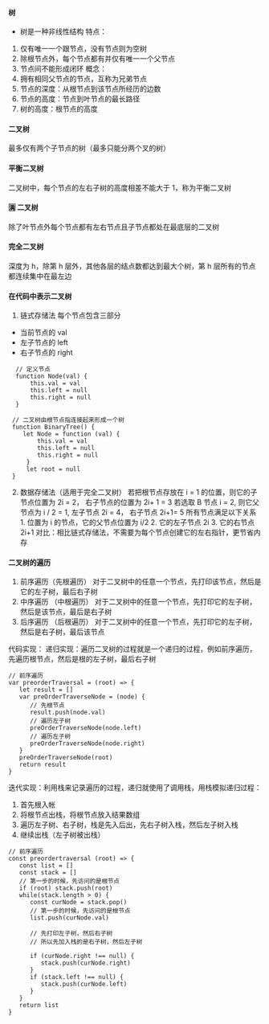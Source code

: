 #### 树

-   树是一种非线性结构
    特点：

1. 仅有唯一一个跟节点，没有节点则为空树
2. 除根节点外，每个节点都有并仅有唯一一个父节点
3. 节点间不能形成闭环
   概念：
4. 拥有相同父节点的节点，互称为兄弟节点
5. 节点的深度：从根节点到该节点所经历的边数
6. 节点的高度：节点到叶节点的最长路径
7. 树的高度：根节点的高度

#### 二叉树

最多仅有两个子节点的树（最多只能分两个叉的树）

#### 平衡二叉树

二叉树中，每个节点的左右子树的高度相差不能大于 1，称为平衡二叉树

#### 🈵️ 二叉树

除了叶节点外每个节点都有左右节点且子节点都处在最底层的二叉树

#### 完全二叉树

深度为 h，除第 h 层外，其他各层的结点数都达到最大个树，第 h 层所有的节点都连续集中在最左边

#### 在代码中表示二叉树

1. 链式存储法
   每个节点包含三部分

-   当前节点的 val
-   左子节点的 left
-   右子节点的 right

```
  // 定义节点
  function Node(val) {
      this.val = val
      this.left = null
      this.right = null
  }
```

```
 // 二叉树由根节点指连接起来形成一个树
 function BinaryTree() {
    let Node = function (val) {
        this.val = val
        this.left = null
        this.right = null
     }
     let root = null
 }
```

2. 数据存储法（适用于完全二叉树）
   若把根节点存放在 i = 1 的位置，则它的子节点位置为 2i = 2， 右子节点的位置为 2i+ 1 = 3
   若选取 B 节点 i = 2, 则它父节点为 i / 2 = 1, 左子节点 2i = 4， 右子节点 2i+1= 5
   所有节点满足以下关系 1. 位置为 i 的节点，它的父节点位置为 i/2 2. 它的左子节点 2i 3. 它的右节点 2i+1
   对比：相比链式存储法，不需要为每个节点创建它的左右指针，更节省内存

#### 二叉树的遍历

1. 前序遍历（先根遍历）
   对于二叉树中的任意一个节点，先打印该节点，然后是它的左子树，最后右子树
2. 中序遍历 （中根遍历）
   对于二叉树中的任意一个节点，先打印它的左子树，然后是该节点，最后是右子树
3. 后序遍历 （后根遍历）
   对于二叉树中的任意一个节点，先打印它的左子树，然后是右子树，最后该节点

代码实现：
递归实现：遍历二叉树的过程就是一个递归的过程，例如前序遍历，先遍历根节点，然后是根的左子树，最后右子树

```
// 前序遍历
var preorderTraversal = (root) => {
   let result = []
   var preOrderTraverseNode = (node) {
      // 先根节点
      result.push(node.val)
      // 遍历左子树
      preOrderTraverseNode(node.left)
      // 遍历左子树
      preOrderTraverseNode(node.right)
   }
   preOrderTraverseNode(root)
   return result
}
```

迭代实现：利用栈来记录遍历的过程，递归就使用了调用栈，用栈模拟递归过程：

1. 首先根入帐
2. 将根节点出栈，将根节点放入结果数组
3. 遍历左子树、右子树，栈是先入后出，先右子树入栈，然后左子树入栈
4. 继续出栈（左子树被出栈）

```
// 前序遍历
const preordertraversal (root) => {
   const list = []
   const stack = []
   // 第一步的时候，先访问的是根节点
   if (root) stack.push(root)
   while(stack.length > 0) {
      const curNode = stack.pop()
      // 第一步的时候，先访问的是根节点
      list.push(curNode.val)

      // 先打印左子树，然后右子树
      // 所以先加入栈的是右子树，然后左子树

      if (curNode.right !== null) {
         stack.push(curNode.right)
      }
      if (stack.left !== null) {
         stack.push(curNode.left)
      }
   }
   return list
}
```
